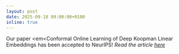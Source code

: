 ```yaml
---
layout: post
date: 2025-09-18 09:00:00+0100
inline: true
---
```


Our paper <em<Conformal Online Learning of Deep Koopman Linear Embeddings</em> has been accepted to NeurIPS! <em> Read the article <a href="https://jordan-frecon.com/publications/2025-gao-b-p-neurips-coloke"> here</a>
